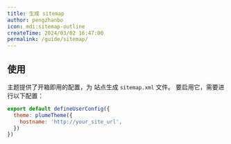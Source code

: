 ```yaml
---
title: 生成 sitemap
author: pengzhanbo
icon: mdi:sitemap-outline
createTime: 2024/03/02 16:47:00
permalink: /guide/sitemap/
---
```


## 使用

主题提供了开箱即用的配置，为 站点生成 `sitemap.xml` 文件。
要启用它，需要进行以下配置：

```js
export default defineUserConfig({
  theme: plumeTheme({
    hostname: 'http://your_site_url',
  })
})
```
